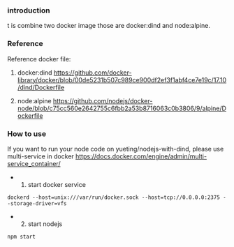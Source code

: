 ### introduction
t is combine two docker image those are docker:dind and node:alpine.

### Reference
Reference docker file:
1. docker:dind
https://github.com/docker-library/docker/blob/00de5231b507c989ce900df2ef3f1abf4ce7e19c/17.10/dind/Dockerfile

2. node:alpine
https://github.com/nodejs/docker-node/blob/c75cc560e2642755c6fbb2a53b8716063c0b3806/9/alpine/Dockerfile


### How to use
If you want to run your node code on yueting/nodejs-with-dind, please use multi-service in docker
https://docs.docker.com/engine/admin/multi-service_container/

* 1. start docker service
```
dockerd --host=unix:///var/run/docker.sock --host=tcp://0.0.0.0:2375 --storage-driver=vfs
```

* 2. start nodejs
```
npm start
```
